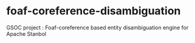 foaf-coreference-disambiguation
===============================

GSOC project : Foaf-coreference based entity disambiguation engine for Apache Stanbol
